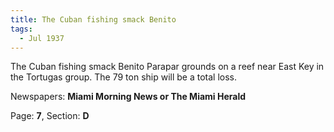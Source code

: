 ```yaml
---  
title: The Cuban fishing smack Benito  
tags:  
  - Jul 1937  
---  
```

  
The Cuban fishing smack Benito Parapar grounds on a reef near East Key in the Tortugas group. The 79 ton ship will be a total loss.  
  
Newspapers: **Miami Morning News or The Miami Herald**  
  
Page: **7**, Section: **D** 
